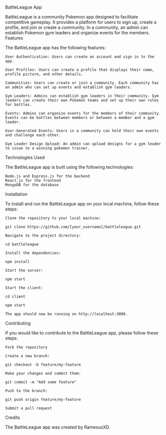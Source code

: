 BattleLeague App

BattleLeague is a community Pokemon app designed to facilitate competitive gameplay. It provides a platform for users to sign up, create a profile, and join or create a community. In a community, an admin can establish Pokemon gym leaders and organize events for the members.
Features

The BattleLeague app has the following features:

    User Authentication: Users can create an account and sign in to the app.

    User Profiles: Users can create a profile that displays their name, profile picture, and other details.

    Communities: Users can create or join a community. Each community has an admin who can set up events and establish gym leaders.

    Gym Leaders: Admins can establish gym leaders in their community. Gym leaders can create their own Pokemon teams and set up their own rules for battles.

    Events: Admins can organize events for the members of their community. Events can be battles between members or between a member and a gym leader.

    User-Generated Events: Users in a community can hold their own events and challenge each other.

    Gym Leader Design Upload: An admin can upload designs for a gym leader to issue to a winning pokemon trainer.

Technologies Used

The BattleLeague app is built using the following technologies:

    Node.js and Express.js for the backend
    React.js for the frontend
    MongoDB for the database

Installation

To install and run the BattleLeague app on your local machine, follow these steps:

    Clone the repository to your local machine:

    git clone https://github.com/[your_username]/battleleague.git

    Navigate to the project directory:

    cd battleleague

    Install the dependencies:

    npm install

    Start the server:

    npm start

    Start the client:

    cd client

    npm start

    The app should now be running on http://localhost:3000.

Contributing

If you would like to contribute to the BattleLeague app, please follow these steps:

    Fork the repository

    Create a new branch:

    git checkout -b feature/my-feature

    Make your changes and commit them:

    git commit -m "Add some feature"

    Push to the branch:

    git push origin feature/my-feature

    Submit a pull request

Credits

The BattleLeague app was created by RamesusXD.
